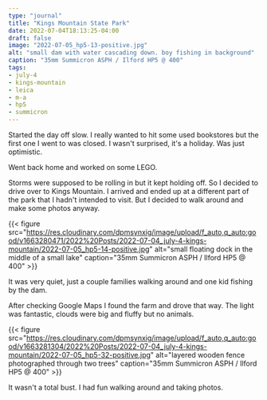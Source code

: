 ```yaml
---
type: "journal"
title: "Kings Mountain State Park"
date: 2022-07-04T18:13:25-04:00
draft: false
image: "2022-07-05_hp5-13-positive.jpg"
alt: "small dam with water cascading down. boy fishing in background"
caption: "35mm Summicron ASPH / Ilford HP5 @ 400"
tags:
- july-4
- kings-mountain
- leica
- m-a
- hp5
- summicron
---
```


Started the day off slow. I really wanted to hit some used bookstores but the first one I went to was closed. I wasn't surprised, it's a holiday. Was just optimistic. 

Went back home and worked on some LEGO.

Storms were supposed to be rolling in but it kept holding off. So I decided to drive over to Kings Mountain. I arrived and ended up at a different part of the park that I hadn't intended to visit. But I decided to walk around and make some photos anyway.

{{< figure src="https://res.cloudinary.com/dpmsynxig/image/upload/f_auto,q_auto:good/v1663280471/2022%20Posts/2022-07-04_july-4-kings-mountain/2022-07-05_hp5-14-positive.jpg" alt="small floating dock in the middle of a small lake" caption="35mm Summicron ASPH / Ilford HP5 @ 400" >}}

It was very quiet, just a couple families walking around and one kid fishing by the dam.

After checking Google Maps I found the farm and drove that way. The light was fantastic, clouds were big and fluffy but no animals. 

{{< figure src="https://res.cloudinary.com/dpmsynxig/image/upload/f_auto,q_auto:good/v1663281304/2022%20Posts/2022-07-04_july-4-kings-mountain/2022-07-05_hp5-32-positive.jpg" alt="layered wooden fence photographed through two trees" caption="35mm Summicron ASPH / Ilford HP5 @ 400" >}}

It wasn't a total bust. I had fun walking around and taking photos.

